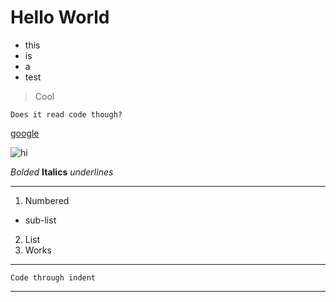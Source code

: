 # Hello World

* this
* is 
* a
* test

> Cool

`Does it read code though?`

[google](http://www.google.com)

![hi](http://freeangrybirdsgame.org/images/bird-what2.png)

*Bolded*
**Italics**
_underlines_

***

1. Numbered
  * sub-list
2. List
3. Works

---

    Code through indent

___

